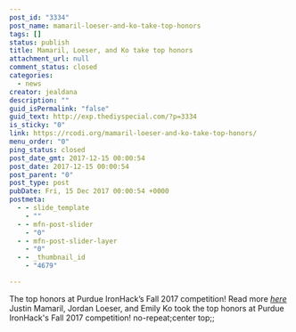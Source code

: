 ```yaml
---
post_id: "3334"
post_name: mamaril-loeser-and-ko-take-top-honors
tags: []
status: publish
title: Mamaril, Loeser, and Ko take top honors
attachment_url: null
comment_status: closed
categories:
  - news
creator: jealdana
description: ""
guid_isPermalink: "false"
guid_text: http://exp.thediyspecial.com/?p=3334
is_sticky: "0"
link: https://rcodi.org/mamaril-loeser-and-ko-take-top-honors/
menu_order: "0"
ping_status: closed
post_date_gmt: 2017-12-15 00:00:54
post_date: 2017-12-15 00:00:54
post_parent: "0"
post_type: post
pubDate: Fri, 15 Dec 2017 00:00:54 +0000
postmeta:
  - - slide_template
    - ""
  - - mfn-post-slider
    - "0"
  - - mfn-post-slider-layer
    - "0"
  - - _thumbnail_id
    - "4679"

---
```

The top honors at Purdue IronHack’s Fall 2017 competition! Read more [_here_](https://polytechnic.purdue.edu/newsroom/polytechnic-student-takes-top-ironhacker-honor)
Justin Mamaril, Jordan Loeser, and Emily Ko took the top honors at Purdue IronHack's Fall 2017 competition! no-repeat;center top;;
